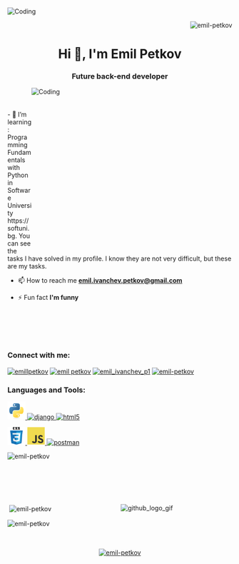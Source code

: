 <img align="center" alt="Coding" width="1500" height="400" src="https://media.giphy.com/media/coxQHKASG60HrHtvkt/giphy.gif">
<p align="right"> <img src="https://komarev.com/ghpvc/?username=emil-petkov&label=Profile%20views&color=0e75b6&style=flat" alt="emil-petkov" /> </p>

<h1 align="center">Hi 👋, I'm Emil Petkov</h1>
<h3 align="center">Future back-end developer</h3>
<img align="right" alt="Coding" width="450" height="370" src="https://media.giphy.com/media/qgQUggAC3Pfv687qPC/giphy.gif">
<br>
<br>
<br>
- 🌱 I’m learning: Programming Fundamentals with Python in Software University https://softuni.bg. You can see the tasks I have solved in my profile. I know they are not very difficult, but these are my tasks.

- 📫 How to reach me **emil.ivanchev.petkov@gmail.com**

- ⚡ Fun fact **I'm funny**

<br>
<br>
<br>
<br>


<h3 align="left">Connect with me:</h3>
<p align="left">

<a href="https://fb.com/emillpetkov" target="blank"><img align="center" src="https://raw.githubusercontent.com/rahuldkjain/github-profile-readme-generator/master/src/images/icons/Social/facebook.svg" alt="emillpetkov" height="30" width="40" /></a>
<a href="https://www.linkedin.com/in/emil-petkov-a1a689251/" target="blank"><img align="center" src="https://raw.githubusercontent.com/rahuldkjain/github-profile-readme-generator/master/src/images/icons/Social/linked-in-alt.svg" alt="emil petkov" height="30" width="40" /></a>
<a href="https://www.hackerrank.com/emil_ivanchev_p1" target="blank"><img align="center" src="https://raw.githubusercontent.com/rahuldkjain/github-profile-readme-generator/master/src/images/icons/Social/hackerrank.svg" alt="emil_ivanchev_p1" height="30" width="40" /></a>
<a href="https://stackoverflow.com/users/20060549/emil-petkov" target="blank"><img align="center" src="https://raw.githubusercontent.com/rahuldkjain/github-profile-readme-generator/master/src/images/icons/Social/stack-overflow.svg" alt="emil-petkov" height="30" width="40" /></a>

</p>

<h3 align="left">Languages and Tools:</h3>
<p align="left"> </a> <a href="https://www.python.org" target="_blank" rel="noreferrer"> 
<img src="https://raw.githubusercontent.com/devicons/devicon/master/icons/python/python-original.svg" alt="python" width="40" height="40"/> </a>

<a href="https://www.djangoproject.com/" target="_blank" rel="noreferrer"> 
<img src="https://cdn.worldvectorlogo.com/logos/django.svg" alt="django" width="40" height="40"/> </a> 
<a href="https://www.w3schools.com/html/" target="_blank" rel="noreferrer"> 
<img src="https://media.giphy.com/media/oU3cOr5F3oaPOm7Qh8/giphy.gif" alt="html5" width="60"/> </a></p>
<a href="https://www.w3schools.com/css/" target="_blank" rel="noreferrer"> 
<img src="https://raw.githubusercontent.com/devicons/devicon/master/icons/css3/css3-original-wordmark.svg" alt="css3" width="40" height="40"/> </a>
<a href="https://www.w3schools.com/js/" target="_blank" rel="noreferrer"> 
<img src="https://raw.githubusercontent.com/devicons/devicon/master/icons/javascript/javascript-original.svg" alt="javascript" width="40" height="40"/> </a> 
<a href="https://postman.com" target="_blank" rel="noreferrer"> 
<img src="https://www.vectorlogo.zone/logos/getpostman/getpostman-icon.svg" alt="postman" width="40"/> </a></p>




<p><img align="left" src="https://github-readme-stats.vercel.app/api/top-langs?username=emil-petkov&show_icons=true&locale=en&layout=compact" alt="emil-petkov" /></p>
<br>
<br>
<br>
<br>
<br>
<br>
<p>&nbsp;<img align="center" src="https://github-readme-stats.vercel.app/api?username=emil-petkov&show_icons=true&locale=en" alt="emil-petkov"/> <img align="right" alt="github_logo_gif" width="250" src="https://media.giphy.com/media/n5eITDJmNjAHviMxjS/giphy.gif">
<p><img align="center" src="https://github-readme-streak-stats.herokuapp.com/?user=emil-petkov&" alt="emil-petkov" /mg align="center" alt="github_logo_gif" width="250" src="https://media.giphy.com/media/Y72VA4sIDsYjIgAWFJ/giphy.gif"/>
<br>
<br>
<br>
<p align="center"> <a href="https://github.com/ryo-ma/github-profile-trophy"><img src="https://github-profile-trophy.vercel.app/?username=emil-petkov" alt="emil-petkov" width="700"/></a> </p>
